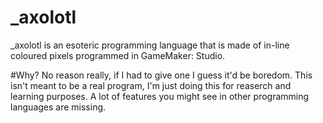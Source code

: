 # _axolotl
_axolotl is an esoteric programming language that is made of in-line coloured pixels programmed in GameMaker: Studio.

#Why?
No reason really, if I had to give one I guess it'd be boredom. This isn't meant to be a real program, I'm just doing this for reaserch and learning purposes. A lot of features you might see in other programming languages are missing.
